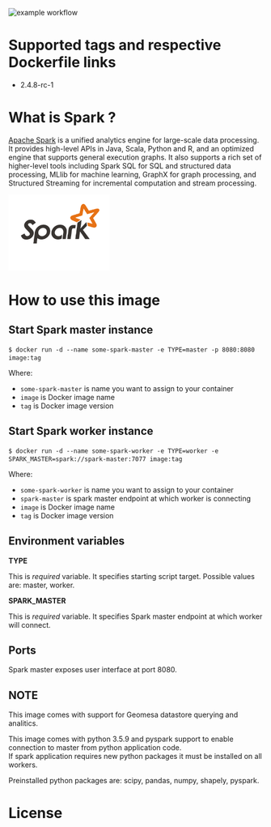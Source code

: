 ![example workflow](https://github.com/dalmatialab/spark/actions/workflows/main.yml/badge.svg)


# Supported tags and respective Dockerfile links

 - 2.4.8-rc-1

# What is Spark ? 

[Apache Spark](https://spark.apache.org/) is a unified analytics engine for large-scale data processing. It provides high-level APIs in Java, Scala, Python and R, and an optimized engine that supports general execution graphs. It also supports a rich set of higher-level tools including Spark SQL for SQL and structured data processing, MLlib for machine learning, GraphX for graph processing, and Structured Streaming for incremental computation and stream processing.

<img src="https://github.com/dalmatialab/spark/blob/434ca7a3bccd6be7396d0b76a417138c8eed0b18/logo.png?raw=true" width="200" height="150">

# How to use this image

## Start Spark master instance

	$ docker run -d --name some-spark-master -e TYPE=master -p 8080:8080 image:tag

Where:

 - `some-spark-master` is name you want to assign to your container
 - `image` is Docker image name
 - `tag` is Docker image version

## Start Spark worker instance

	$ docker run -d --name some-spark-worker -e TYPE=worker -e SPARK_MASTER=spark://spark-master:7077 image:tag

Where:

 - `some-spark-worker` is name you want to assign to your container
 - `spark-master` is spark master endpoint at which worker is connecting
 - `image` is Docker image name
 - `tag` is Docker image version

## Environment variables

**TYPE**

This is *required* variable. It specifies starting script target. Possible values are: master, worker.

**SPARK_MASTER**

This is *required* variable. It specifies Spark master endpoint at which worker will connect.

## Ports

Spark master exposes user interface at port 8080.

## NOTE

This image comes with support for Geomesa datastore querying and analitics.  

This image comes with python 3.5.9 and pyspark support to enable connection to master from python application code.  
If spark application requires new python packages it must be installed on all workers.  

Preinstalled python packages are: scipy, pandas, numpy, shapely, pyspark.

# License

